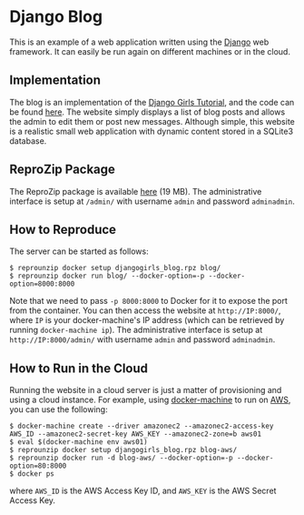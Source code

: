 Django Blog
===========

This is an example of a web application written using the [Django](https://www.djangoproject.com/) web framework. It can easily be run again on different machines or in the cloud.

Implementation
--------------

The blog is an implementation of the [Django Girls Tutorial](http://tutorial.djangogirls.org/en/), and the code can be found [here](https://github.com/remram44/djangogirls-blog-tutorial). The website simply displays a list of blog posts and allows the admin to edit them or post new messages. Although simple, this website is a realistic small web application with dynamic content stored in a SQLite3 database.

ReproZip Package
----------------

The ReproZip package is available [here](https://nyu.box.com/s/nc9ipxmtalj9dy1lbeb0r4xp9s95pc48) (19 MB). The administrative interface is setup at `/admin/` with username `admin` and password `adminadmin`.

How to Reproduce
----------------

The server can be started as follows:

    $ reprounzip docker setup djangogirls_blog.rpz blog/
    $ reprounzip docker run blog/ --docker-option=-p --docker-option=8000:8000

Note that we need to pass `-p 8000:8000` to Docker for it to expose the port from the container. You can then access the website at `http://IP:8000/`, where `IP` is your docker-machine's IP address (which can be retrieved by running `docker-machine ip`). The administrative interface is setup at `http://IP:8000/admin/` with username `admin` and password `adminadmin`.

How to Run in the Cloud
-----------------------

Running the website in a cloud server is just a matter of provisioning and using a cloud instance. For example, using [docker-machine](https://docs.docker.com/machine/) to run on [AWS](https://aws.amazon.com/), you can use the following:

    $ docker-machine create --driver amazonec2 --amazonec2-access-key AWS_ID --amazonec2-secret-key AWS_KEY --amazonec2-zone=b aws01
    $ eval $(docker-machine env aws01)
    $ reprounzip docker setup djangogirls_blog.rpz blog-aws/
    $ reprounzip docker run -d blog-aws/ --docker-option=-p --docker-option=80:8000 
    $ docker ps

where `AWS_ID` is the AWS Access Key ID, and `AWS_KEY` is the AWS Secret Access Key.
